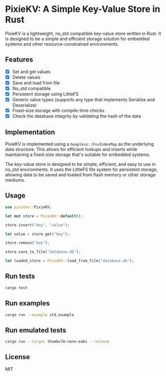 # PixieKV: A Simple Key-Value Store in Rust

PixieKV is a lightweight, no_std compatible key-value store written in Rust. It is designed to be a simple and efficient storage solution for embedded systems and other resource-constrained environments.

## Features

- [x] Set and get values
- [x] Delete values
- [x] Save and load from file
- [x] No_std compatible
- [x] Persistent storage using LittleFS
- [x] Generic value types (supports any type that implements Serialize and Deserialize)
- [x] Fixed-size storage with compile-time checks
- [x] Check the database integrity by validating the hash of the data

## Implementation

PixieKV is implemented using a `heapless::FnvIndexMap` as the underlying data structure. This allows for efficient lookups and inserts while maintaining a fixed-size storage that's suitable for embedded systems.

The key-value store is designed to be simple, efficient, and easy to use in no_std environments. It uses the LittleFS file system for persistent storage, allowing data to be saved and loaded from flash memory or other storage mediums.

## Usage

```rust
use pixiekv::PixieKV;

let mut store = PixieKV::default();

store.insert("key", "value");

let value = store.get("key");

store.remove("key");

store.save_to_file("database.db");

let loaded_store = PixieKV::load_from_file("database.db");
```

## Run tests

```sh
cargo test
```

## Run examples

```sh
cargo run --example std_example
```

## Run emulated tests

```sh
cargo run --target thumbv7m-none-eabi --release
```

## License

MIT